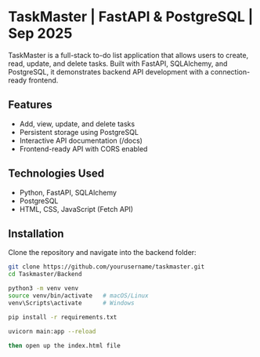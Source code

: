 # TaskMaster | FastAPI & PostgreSQL | Sep 2025

TaskMaster is a full-stack to-do list application that allows users to create, read, update, and delete tasks. Built with FastAPI, SQLAlchemy, and PostgreSQL, it demonstrates backend API development with a connection-ready frontend.

## Features
- Add, view, update, and delete tasks
- Persistent storage using PostgreSQL
- Interactive API documentation (/docs)
- Frontend-ready API with CORS enabled

## Technologies Used
- Python, FastAPI, SQLAlchemy
- PostgreSQL
- HTML, CSS, JavaScript (Fetch API)

## Installation
Clone the repository and navigate into the backend folder:

```bash
git clone https://github.com/yourusername/taskmaster.git
cd Taskmaster/Backend

python3 -m venv venv
source venv/bin/activate   # macOS/Linux
venv\Scripts\activate      # Windows

pip install -r requirements.txt

uvicorn main:app --reload

then open up the index.html file


